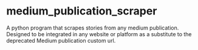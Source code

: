 # medium_publication_scraper
A python program that scrapes stories from any medium publication. Designed to be integrated in any website or platform as a substitute to the deprecated Medium publication custom url.
